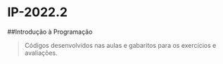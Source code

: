 # IP-2022.2
##Introdução à Programação

> Códigos desenvolvidos nas aulas e gabaritos para os exercícios e avaliações.